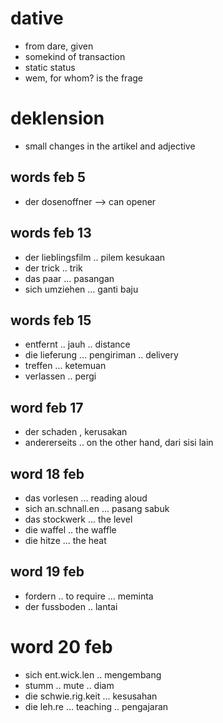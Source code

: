 # dative
- from dare, given
- somekind of transaction
- static status
- wem, for whom? is the frage


# deklension
- small changes in the artikel and adjective

## words feb 5
- der dosenoffner --> can opener

## words feb 13
- der lieblingsfilm .. pilem kesukaan
-  der trick .. trik
- das paar ... pasangan
- sich umziehen ... ganti baju

## words feb 15
- entfernt .. jauh .. distance
- die lieferung  ... pengiriman .. delivery
- treffen ... ketemuan
- verlassen .. pergi

## word feb 17
- der schaden , kerusakan
- andererseits .. on the other hand, dari sisi lain

## word 18 feb
- das vorlesen ... reading aloud
- sich an.schnall.en ... pasang sabuk
- das stockwerk ... the level
- die waffel .. the waffle
- die hitze ... the heat

## word 19 feb
- fordern .. to require ... meminta
- der fussboden .. lantai

# word 20 feb
- sich ent.wick.len .. mengembang
- stumm .. mute .. diam
- die schwie.rig.keit ... kesusahan
- die leh.re ... teaching .. pengajaran




